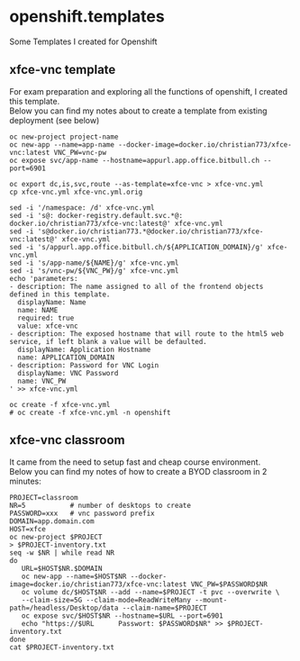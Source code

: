 # openshift.templates
Some Templates I created for Openshift
## xfce-vnc template
For exam preparation and exploring all the functions of openshift, I created this template.   
Below you can find my notes about to create a template from existing deployment (see below)   
```
oc new-project project-name
oc new-app --name=app-name --docker-image=docker.io/christian773/xfce-vnc:latest VNC_PW=vnc-pw
oc expose svc/app-name --hostname=appurl.app.office.bitbull.ch --port=6901

oc export dc,is,svc,route --as-template=xfce-vnc > xfce-vnc.yml
cp xfce-vnc.yml xfce-vnc.yml.orig

sed -i '/namespace: /d' xfce-vnc.yml
sed -i 's@: docker-registry.default.svc.*@: docker.io/christian773/xfce-vnc:latest@' xfce-vnc.yml
sed -i 's@docker.io/christian773.*@docker.io/christian773/xfce-vnc:latest@' xfce-vnc.yml
sed -i 's/appurl.app.office.bitbull.ch/${APPLICATION_DOMAIN}/g' xfce-vnc.yml
sed -i 's/app-name/${NAME}/g' xfce-vnc.yml
sed -i 's/vnc-pw/${VNC_PW}/g' xfce-vnc.yml
echo 'parameters:
- description: The name assigned to all of the frontend objects defined in this template.
  displayName: Name
  name: NAME
  required: true
  value: xfce-vnc
- description: The exposed hostname that will route to the html5 web service, if left blank a value will be defaulted.
  displayName: Application Hostname
  name: APPLICATION_DOMAIN
- description: Password for VNC Login
  displayName: VNC Password
  name: VNC_PW
' >> xfce-vnc.yml

oc create -f xfce-vnc.yml
# oc create -f xfce-vnc.yml -n openshift
```

## xfce-vnc classroom
It came from the need to setup fast and cheap course environment.   
Below you can find my notes of how to create a BYOD classroom in 2 minutes:   
```
PROJECT=classroom
NR=5           # number of desktops to create
PASSWORD=xxx   # vnc password prefix
DOMAIN=app.domain.com
HOST=xfce
oc new-project $PROJECT
> $PROJECT-inventory.txt
seq -w $NR | while read NR
do
   URL=$HOST$NR.$DOMAIN
   oc new-app --name=$HOST$NR --docker-image=docker.io/christian773/xfce-vnc:latest VNC_PW=$PASSWORD$NR
   oc volume dc/$HOST$NR --add --name=$PROJECT -t pvc --overwrite \
   --claim-size=5G --claim-mode=ReadWriteMany --mount-path=/headless/Desktop/data --claim-name=$PROJECT
   oc expose svc/$HOST$NR --hostname=$URL --port=6901
   echo "https://$URL      Passwort: $PASSWORD$NR" >> $PROJECT-inventory.txt
done
cat $PROJECT-inventory.txt
```
